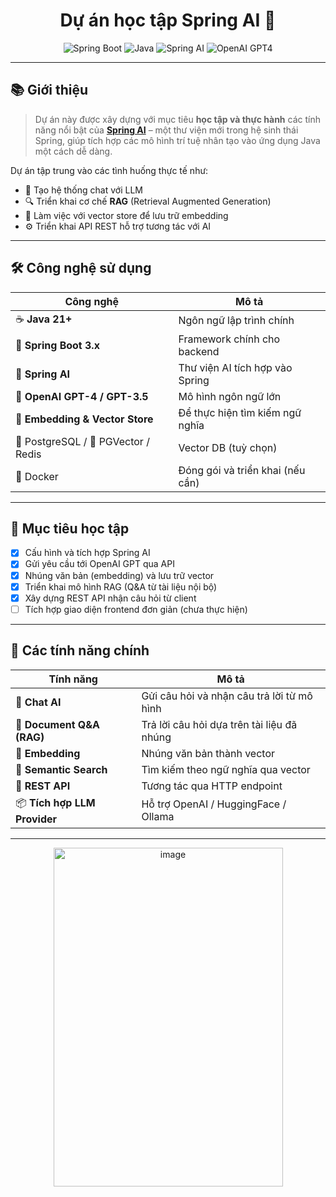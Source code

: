 <h1 align="center">Dự án học tập Spring AI 🚀</h1>

<p align="center">
  <img src="https://img.shields.io/badge/Spring%20Boot-3.x-brightgreen" alt="Spring Boot">
  <img src="https://img.shields.io/badge/Java-17+-blue" alt="Java">
  <img src="https://img.shields.io/badge/Spring%20AI-Preview-orange" alt="Spring AI">
  <img src="https://img.shields.io/badge/OpenAI-GPT4-ff69b4" alt="OpenAI GPT4">
</p>

---

## 📚 Giới thiệu

> Dự án này được xây dựng với mục tiêu **học tập và thực hành** các tính năng nổi bật của **[Spring AI](https://docs.spring.io/spring-ai/reference/)** – một thư viện mới trong hệ sinh thái Spring, giúp tích hợp các mô hình trí tuệ nhân tạo vào ứng dụng Java một cách dễ dàng.

Dự án tập trung vào các tình huống thực tế như:

- 💬 Tạo hệ thống chat với LLM
- 🔍 Triển khai cơ chế **RAG** (Retrieval Augmented Generation)
- 📂 Làm việc với vector store để lưu trữ embedding
- ⚙️ Triển khai API REST hỗ trợ tương tác với AI

---

## 🛠️ Công nghệ sử dụng

| Công nghệ      | Mô tả |
|----------------|-------|
| ☕ **Java 21+** | Ngôn ngữ lập trình chính |
| 🌱 **Spring Boot 3.x** | Framework chính cho backend |
| 🤖 **Spring AI** | Thư viện AI tích hợp vào Spring |
| 🧠 **OpenAI GPT-4 / GPT-3.5** | Mô hình ngôn ngữ lớn |
| 🧬 **Embedding & Vector Store** | Để thực hiện tìm kiếm ngữ nghĩa |
| 🐘 PostgreSQL / 🧠 PGVector / Redis | Vector DB (tuỳ chọn) |
| 🐳 Docker | Đóng gói và triển khai (nếu cần) |

---

## 🎯 Mục tiêu học tập

- [x] Cấu hình và tích hợp Spring AI
- [x] Gửi yêu cầu tới OpenAI GPT qua API
- [x] Nhúng văn bản (embedding) và lưu trữ vector
- [x] Triển khai mô hình RAG (Q&A từ tài liệu nội bộ)
- [x] Xây dựng REST API nhận câu hỏi từ client
- [ ] Tích hợp giao diện frontend đơn giản (chưa thực hiện)

---

## 🧪 Các tính năng chính

| Tính năng | Mô tả |
|-----------|-------|
| 💬 **Chat AI** | Gửi câu hỏi và nhận câu trả lời từ mô hình |
| 📄 **Document Q&A (RAG)** | Trả lời câu hỏi dựa trên tài liệu đã nhúng |
| 🧠 **Embedding** | Nhúng văn bản thành vector |
| 🔎 **Semantic Search** | Tìm kiếm theo ngữ nghĩa qua vector |
| 📡 **REST API** | Tương tác qua HTTP endpoint |
| 📦 **Tích hợp LLM Provider** | Hỗ trợ OpenAI / HuggingFace / Ollama |

---
<p align="center">
<img width="367" height="542" alt="image" src="https://github.com/user-attachments/assets/1210fdde-b134-47f7-9619-2e157c41a088" />
</p>
